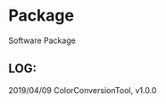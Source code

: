 # Package
Software Package

LOG:
-------------------------------------------------
2019/04/09
ColorConversionTool, v1.0.0
